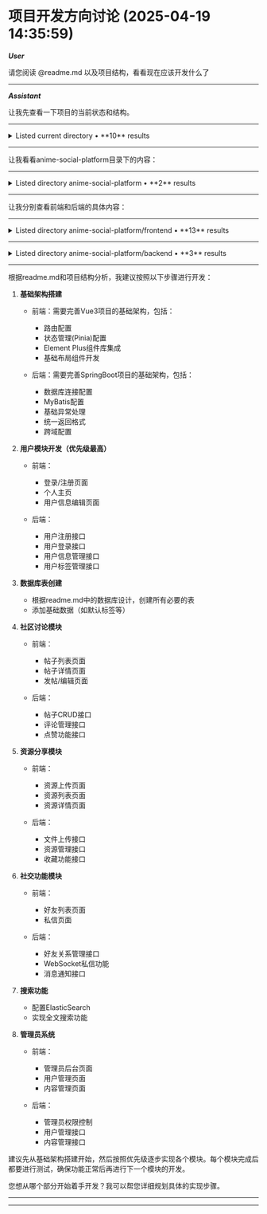 <!-- Generated by SpecStory -->

# 项目开发方向讨论 (2025-04-19 14:35:59)

_**User**_

请您阅读 @readme.md  以及项目结构，看看现在应该开发什么了

---

_**Assistant**_

让我先查看一下项目的当前状态和结构。


---

<details>
            <summary>Listed current directory • **10** results</summary>
        
| Name |
|-------|
| 📁 `.git` |
| 📄 `readme.md` |
| 📄 `user-tags-api-examples.md` |
| 📄 `user-tags-usage.md` |
| 📄 `.cursorindexingignore` |
| 📁 `.specstory` |
| 📁 `anime-social-platform` |
| 📄 `Result返回类格式.md` |
| 📁 `.vscode` |
| 📁 `.cursor` |

</details>

---

让我看看anime-social-platform目录下的内容：


---

<details>
            <summary>Listed directory anime-social-platform • **2** results</summary>
        
| Name |
|-------|
| 📁 `backend` |
| 📁 `frontend` |

</details>

---

让我分别查看前端和后端的具体内容：



---

<details>
            <summary>Listed directory anime-social-platform/frontend • **13** results</summary>
        
| Name |
|-------|
| 📄 `package-lock.json` |
| 📁 `node_modules` |
| 📄 `package.json` |
| 📄 `vite.config.ts` |
| 📄 `tsconfig.json` |
| 📄 `tsconfig.node.json` |
| 📁 `src` |
| 📁 `public` |
| 📁 `.vscode` |
| 📄 `README.md` |
| 📄 `tsconfig.app.json` |
| 📄 `index.html` |
| 📄 `.gitignore` |

</details>

---

<details>
            <summary>Listed directory anime-social-platform/backend • **3** results</summary>
        
| Name |
|-------|
| 📁 `target` |
| 📄 `pom.xml` |
| 📁 `src` |

</details>

---


根据readme.md和项目结构分析，我建议按照以下步骤进行开发：

1. **基础架构搭建**
   - 前端：需要完善Vue3项目的基础架构，包括：
     - 路由配置
     - 状态管理(Pinia)配置
     - Element Plus组件库集成
     - 基础布局组件开发
   
   - 后端：需要完善SpringBoot项目的基础架构，包括：
     - 数据库连接配置
     - MyBatis配置
     - 基础异常处理
     - 统一返回格式
     - 跨域配置

2. **用户模块开发（优先级最高）**
   - 前端：
     - 登录/注册页面
     - 个人主页
     - 用户信息编辑页面
   
   - 后端：
     - 用户注册接口
     - 用户登录接口
     - 用户信息管理接口
     - 用户标签管理接口

3. **数据库表创建**
   - 根据readme.md中的数据库设计，创建所有必要的表
   - 添加基础数据（如默认标签等）

4. **社区讨论模块**
   - 前端：
     - 帖子列表页面
     - 帖子详情页面
     - 发帖/编辑页面
   
   - 后端：
     - 帖子CRUD接口
     - 评论管理接口
     - 点赞功能接口

5. **资源分享模块**
   - 前端：
     - 资源上传页面
     - 资源列表页面
     - 资源详情页面
   
   - 后端：
     - 文件上传接口
     - 资源管理接口
     - 收藏功能接口

6. **社交功能模块**
   - 前端：
     - 好友列表页面
     - 私信页面
   
   - 后端：
     - 好友关系管理接口
     - WebSocket私信功能
     - 消息通知接口

7. **搜索功能**
   - 配置ElasticSearch
   - 实现全文搜索功能

8. **管理员系统**
   - 前端：
     - 管理员后台页面
     - 用户管理页面
     - 内容管理页面
   
   - 后端：
     - 管理员权限控制
     - 用户管理接口
     - 内容管理接口

建议先从基础架构搭建开始，然后按照优先级逐步实现各个模块。每个模块完成后都要进行测试，确保功能正常后再进行下一个模块的开发。

您想从哪个部分开始着手开发？我可以帮您详细规划具体的实现步骤。

---



---

